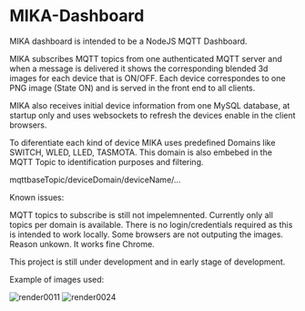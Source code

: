 ﻿# MIKA-Dashboard

MIKA dashboard is intended to be a NodeJS MQTT Dashboard.

MIKA subscribes MQTT topics from one authenticated MQTT server and when a message is delivered it shows the corresponding blended 3d images for each device that is ON/OFF.
Each device correspondes to one PNG image (State ON) and is served in the front end to all clients.

MIKA also receives initial device information from one MySQL database, at startup only and uses websockets to refresh the devices enable in the client browsers.

To diferentiate each kind of device MIKA uses predefined Domains like SWITCH, WLED, LLED, TASMOTA. This domain is also embebed in the MQTT Topic to identification purposes and filtering.

mqttbaseTopic/deviceDomain/deviceName/...

Known issues:

MQTT topics to subscribe is still not impelemnented. Currently only all topics per domain is available.
There is no login/credentials required as this is intended to work locally.
Some browsers are not outputing the images. Reason unkown. It works fine Chrome. 

This project is still under development and in early stage of development.



Example of images used:

![render0011](https://github.com/Ricardo-Miguel-Caldeira/MIKA-Dashboard/assets/52119136/5853f54b-5ff7-4278-a3b1-e5c45e20aa17)
![render0024](https://github.com/Ricardo-Miguel-Caldeira/MIKA-Dashboard/assets/52119136/9dec6988-a6f7-4692-804b-b8ca6eb0dd0c)


